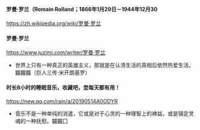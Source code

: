 #### 罗曼·罗兰（Romain Rolland；1866年1月29日－1944年12月30
https://zh.wikipedia.org/wiki/罗曼·罗兰
#### 罗曼·罗兰
https://www.juzimi.com/writer/罗曼·罗兰
- 世界上只有一种真正的英雄主义，那就是在认清生活的真相后依然热爱生活。龖龖龖（巨人三传·米开朗基罗）
#### 时长8小时的睡眠音乐，收藏吧，您每天都有用！
https://new.qq.com/rain/a/20190514A0ODYR
- 音乐不是一种单纯的消遣，它或是对于心灵的一种理智上的裨益，或是镇定灵魂的一种抚慰。龖龖囗
